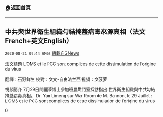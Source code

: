 ###  [:house:返回首頁](https://github.com/ourhimalayas/txt)
---

## 中共與世界衛生組織勾結掩蓋病毒來源真相（法文French+英文English）
`2020-08-21 09:44 GM62` [轉載自GNews](https://gnews.org/zh-hant/309980/)

法文標題 L’OMS et le PCC sont complices de cette dissimulation de l’origine du virus

翻譯：石野鲜生 校對：文文-自由法兰西 視頻：文菠萝



視頻簡介
7月29日閆麗夢博士參加班農戰鬥室採訪指出:世界衛生組織與中共勾結掩蓋病毒真相。
Dr. Yan Limeng sur War Room de M. Bannon, le 29 Juillet : L’OMS et le PCC sont complices de cette dissimulation de l’origine du virus

0
